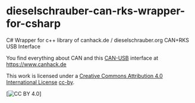 # dieselschrauber-can-rks-wrapper-for-csharp
C# Wrapper for c++ library of canhack.de / dieselschrauber.org CAN+RKS USB Interface

You find everything about CAN and this <a href="https://shop.dieselschrauber.org/en/can-usb-interface-kit-p-313.php">CAN-USB</a> interface at https://www.canhack.de

This work is licensed under a <a href="https://creativecommons.org/choose/results-one?field_attribute_to_url=https://www.kaufmann-automotive.ch">Creative Commons Attribution 4.0 International License</a> [cc-by].

[![CC BY 4.0][cc-by-image]]

[cc-by]: http://creativecommons.org/licenses/by/4.0/
[cc-by-image]: https://i.creativecommons.org/l/by/4.0/88x31.png
[cc-by-shield]: https://img.shields.io/badge/License-CC%20BY%204.0-lightgrey.svg
